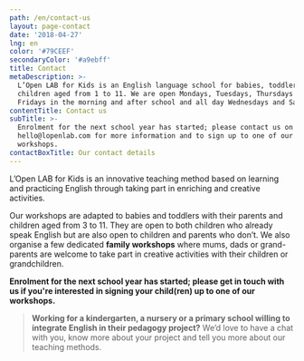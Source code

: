 ```yaml
---
path: /en/contact-us
layout: page-contact
date: '2018-04-27'
lng: en
color: '#79CEEF'
secondaryColor: '#a9ebff'
title: Contact
metaDescription: >-
  L’Open LAB for Kids is an English language school for babies, toddlers and
  children aged from 1 to 11. We are open Mondays, Tuesdays, Thursdays and
  Fridays in the morning and after school and all day Wednesdays and Saturdays. 
contentTitle: Contact us
subTitle: >-
  Enrolment for the next school year has started; please contact us on
  hello@lopenlab.com for more information and to sign up to one of our
  workshops. 
contactBoxTitle: Our contact details
---
```

L’Open LAB for Kids is an innovative teaching method based on learning and practicing English through taking part in enriching and creative activities.

Our workshops are adapted to babies and toddlers with their parents and children aged from 3 to 11. They are open to both children who already speak English but are also open to children and parents who don’t. We also organise a few dedicated **family workshops** where mums, dads or grand-parents are welcome to take part in creative activities with their children or grandchildren.

**Enrolment for the next school year has started; please get in touch with us if you're interested in signing your child(ren) up to one of our workshops.**

> **Working for a kindergarten, a nursery or a primary school willing to integrate English in their pedagogy project?** We’d love to have a chat with you, know more about your project and tell you more about our teaching methods.
